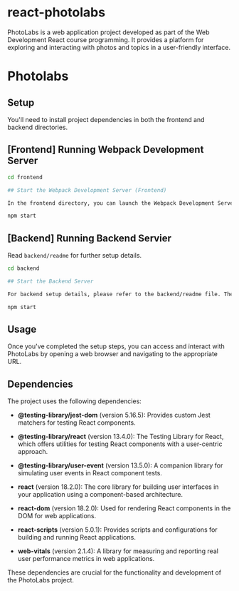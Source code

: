 # react-photolabs

PhotoLabs is a web application project developed as part of the Web Development React course programming. It provides a platform for exploring and interacting with photos and topics in a user-friendly interface.

# Photolabs

## Setup

You'll need to install project dependencies in both the frontend and backend directories. 

## [Frontend] Running Webpack Development Server

```sh
cd frontend

## Start the Webpack Development Server (Frontend)

In the frontend directory, you can launch the Webpack Development Server using the following command:

npm start
```

## [Backend] Running Backend Servier

Read `backend/readme` for further setup details.

```sh
cd backend

## Start the Backend Server

For backend setup details, please refer to the backend/readme file. The backend server serves as the data source for the frontend.

npm start
```
## Usage

Once you've completed the setup steps, you can access and interact with PhotoLabs by opening a web browser and navigating to the appropriate URL.

## Dependencies

The project uses the following dependencies:

- **@testing-library/jest-dom** (version 5.16.5): Provides custom Jest matchers for testing React components.

- **@testing-library/react** (version 13.4.0): The Testing Library for React, which offers utilities for testing React components with a user-centric approach.

- **@testing-library/user-event** (version 13.5.0): A companion library for simulating user events in React component tests.

- **react** (version 18.2.0): The core library for building user interfaces in your application using a component-based architecture.

- **react-dom** (version 18.2.0): Used for rendering React components in the DOM for web applications.

- **react-scripts** (version 5.0.1): Provides scripts and configurations for building and running React applications.

- **web-vitals** (version 2.1.4): A library for measuring and reporting real user performance metrics in web applications.

These dependencies are crucial for the functionality and development of the PhotoLabs project.
